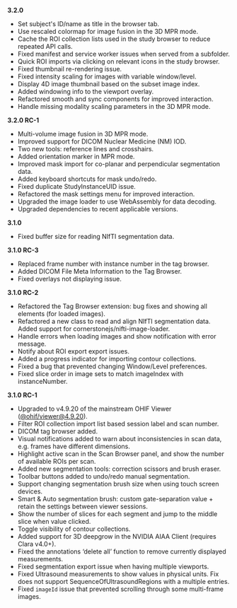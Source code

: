 **3.2.0**

- Set subject's ID/name as title in the browser tab.
- Use rescaled colormap for image fusion in the 3D MPR mode.
- Cache the ROI collection lists used in the study browser to reduce repeated API calls.
- Fixed manifest and service worker issues when served from a subfolder.
- Quick ROI imports via clicking on relevant icons in the study browser.
- Fixed thumbnail re-rendering issue.
- Fixed intensity scaling for images with variable window/level.
- Display 4D image thumbnail based on the subset image index.
- Added windowing info to the viewport overlay.
- Refactored smooth and sync components for improved interaction.
- Handle missing modality scaling parameters in the 3D MPR mode.

**3.2.0 RC-1**

- Multi-volume image fusion in 3D MPR mode.
- Improved support for DICOM Nuclear Medicine (NM) IOD.
- Two new tools: reference lines and crosshairs.
- Added orientation marker in MPR mode.
- Improved mask import for co-planar and perpendicular segmentation data.
- Added keyboard shortcuts for mask undo/redo.
- Fixed duplicate StudyInstanceUID issue.
- Refactored the mask settings menu for improved interaction.
- Upgraded the image loader to use WebAssembly for data decoding.
- Upgraded dependencies to recent applicable versions. 

**3.1.0**

- Fixed buffer size for reading NIfTI segmentation data.

**3.1.0 RC-3**

- Replaced frame number with instance number in the tag browser.
- Added DICOM File Meta Information to the Tag Browser.
- Fixed overlays not displaying issue.

**3.1.0 RC-2**

- Refactored the Tag Browser extension: bug fixes and showing all elements (for loaded images).
- Refactored a new class to read and align NIfTI segmentation data. Added support for cornerstonejs/nifti-image-loader.
- Handle errors when loading images and show notification with error message.
- Notify about ROI export export issues.
- Added a progress indicator for importing contour collections.
- Fixed a bug that prevented changing Window/Level preferences.
- Fixed slice order in image sets to match imageIndex with instanceNumber.  

**3.1.0 RC-1**

- Upgraded to v4.9.20 of the mainstream OHIF Viewer ([@ohif/viewer@4.9.20](https://github.com/OHIF/Viewers/releases/tag/%40ohif%2Fviewer%404.9.20)).
- Filter ROI collection import list based session label and scan number.
- DICOM tag browser added.
- Visual notifications added to warn about inconsistencies in scan data, e.g. frames have different dimensions.
- Highlight active scan in the Scan Browser panel, and show the number of available ROIs per scan.
- Added new segmentation tools: correction scissors and brush eraser.
- Toolbar buttons added to undo/redo manual segmentation.
- Support changing segmentation brush size when using touch screen devices.
- Smart & Auto segmentation brush: custom gate-separation value + retain the settings between viewer sessions.
- Show the number of slices for each segment and jump to the middle slice when value clicked.
- Toggle visibility of contour collections.
- Added support for 3D deepgrow in the NVIDIA AIAA Client (requires Clara v4.0+).
- Fixed the annotations ‘delete all’ function to remove currently displayed measurements.
- Fixed segmentation export issue when having multiple viewports.
- Fixed Ultrasound measurements to show values in physical units. Fix does not support SequenceOfUltrasoundRegions with a multiple entries.
- Fixed `imageId` issue that prevented scrolling through some multi-frame images.
